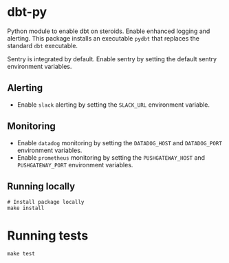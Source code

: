 # dbt-py

Python module to enable dbt on steroids. Enable enhanced logging and alerting. This package  installs an executable `pydbt` that replaces the standard `dbt` executable.

Sentry is integrated by default. Enable sentry by setting the default sentry environment variables.

## Alerting

- Enable `slack` alerting by setting the `SLACK_URL` environment variable.

## Monitoring

- Enable `datadog` monitoring by setting the `DATADOG_HOST` and `DATADOG_PORT` environment variables.
- Enable `prometheus` monitoring by setting the `PUSHGATEWAY_HOST` and `PUSHGATEWAY_PORT` environment variables.

## Running locally
```
# Install package locally
make install
```

# Running tests
```
make test
```
